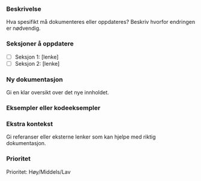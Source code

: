 <!--
  Dokumentasjon (docs) Issue-mal
  Formål: Foreslå ny eller oppdatert dokumentasjon.
  Skriv tittel på formatet: docs(scope): [Kort tittel]
-->

### Beskrivelse
<!-- En detaljert beskrivelse av dokumentasjonsendringen. -->
Hva spesifikt må dokumenteres eller oppdateres? Beskriv hvorfor endringen er nødvendig.

### Seksjoner å oppdatere
<!-- Hvis dette er en oppdatering til eksisterende dokumentasjon, angi hvilke seksjoner/sider som må endres. -->
- [ ] Seksjon 1: [lenke]
- [ ] Seksjon 2: [lenke]

### Ny dokumentasjon
<!-- Hvis dette er en forespørsel om ny dokumentasjon, beskriv hva informasjonen bør inneholde. -->
Gi en klar oversikt over det nye innholdet.

### Eksempler eller kodeeksempler
<!-- Inkluder eventuelle eksempler, kodeutdrag eller diagrammer som bør være en del av dokumentasjonen. -->

### Ekstra kontekst
<!-- Annen kontekst eller relevante lenker. -->
Gi referanser eller eksterne lenker som kan hjelpe med riktig dokumentasjon.

### Prioritet
<!-- Indiker prioriteten (Høy, Middels, Lav). -->
Prioritet: Høy/Middels/Lav